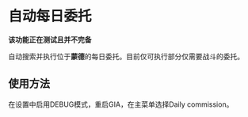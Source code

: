 # 自动每日委托
**该功能正在测试且并不完备**

自动搜索并执行位于**蒙德**的每日委托。目前仅可执行部分仅需要战斗的委托。

## 使用方法

在设置中启用DEBUG模式，重启GIA，在主菜单选择Daily commission。


